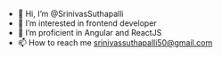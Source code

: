 - 👋 Hi, I’m @SrinivasSuthapalli
- 👀 I’m interested in frontend developer
- 🌱 I’m proficient in Angular and ReactJS
- 📫 How to reach me srinivassuthapalli50@gmail.com

<!---
SrinivasSuthapalli/SrinivasSuthapalli is a ✨ special ✨ repository because its `README.md` (this file) appears on your GitHub profile.
You can click the Preview link to take a look at your changes.
--->
